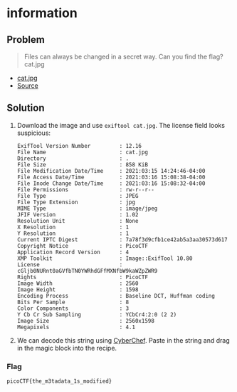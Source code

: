 # information

## Problem

> Files can always be changed in a secret way. Can you find the flag? cat.jpg

* [cat.jpg](./vuln)
* [Source](./vuln.c)

## Solution

1. Download the image and use `exiftool cat.jpg`. The license field looks suspicious:

    ```
    ExifTool Version Number         : 12.16
    File Name                       : cat.jpg
    Directory                       : .
    File Size                       : 858 KiB
    File Modification Date/Time     : 2021:03:15 14:24:46-04:00
    File Access Date/Time           : 2021:03:16 15:08:38-04:00
    File Inode Change Date/Time     : 2021:03:16 15:08:32-04:00
    File Permissions                : rw-r--r--
    File Type                       : JPEG
    File Type Extension             : jpg
    MIME Type                       : image/jpeg
    JFIF Version                    : 1.02
    Resolution Unit                 : None
    X Resolution                    : 1
    Y Resolution                    : 1
    Current IPTC Digest             : 7a78f3d9cfb1ce42ab5a3aa30573d617
    Copyright Notice                : PicoCTF
    Application Record Version      : 4
    XMP Toolkit                     : Image::ExifTool 10.80
    License                         : cGljb0NURnt0aGVfbTN0YWRhdGFfMXNfbW9kaWZpZWR9
    Rights                          : PicoCTF
    Image Width                     : 2560
    Image Height                    : 1598
    Encoding Process                : Baseline DCT, Huffman coding
    Bits Per Sample                 : 8
    Color Components                : 3
    Y Cb Cr Sub Sampling            : YCbCr4:2:0 (2 2)
    Image Size                      : 2560x1598
    Megapixels                      : 4.1
    ```

2. We can decode this string using [CyberChef](https://gchq.github.io/CyberChef/). Paste in the string and drag in the magic block into the recipe.

### Flag

`picoCTF{the_m3tadata_1s_modified}`
